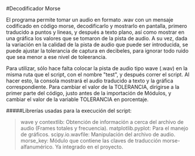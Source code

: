 #Decodificador Morse

El programa permite tomar un audio en formato .wav con un mensaje codificado en código morse, decodificarlo y mostrarlo en pantalla, primero traducido a puntos y lineas, y después a texto plano, así como mostrar en una gráfica los valores que se tomaron de la pista de audio.
A su vez, dada la variación en la calidad de la pista de audio que puede ser introducida, se puede ajustar la tolerancia de captura en decibeles, para ignorar todo ruido que sea menor a ese nivel de toleerancia.

Para utilizar, sólo hace falta colocar la pista de audio tipo wave (.wav) en la misma ruta que el script, con el nombre "test", y después correr el script. Al hacer esto, la consola mostrará el audio traducido a texto y la gráfica correspondiente.
Para cambiar el valor de la TOLERANCIA, dirigirse a la primer parte del código, justo antes de la importación de Módulos, y cambiar el valor de la variable TOLERANCIA en porcentaje.

#####Librerías usadas para la execución del script:

> wave y contextlib: Obtención de información a cerca del archivo de audio (Frames totales y frecuencia).
> matplotlib.pyplot: Para el manejo de gráficos.
> scipy.io.wavfile: Manipulación del archivo de audio.
> morse_key: Módulo que contiene las claves de traducción morse-alfanumérico. Ya integrado en el proyecto.